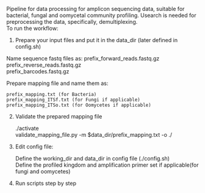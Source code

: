Pipeline for data processing for amplicon sequencing data, suitable for
bacterial, fungal and oomycetal community profiling.
Usearch is needed for preprocessing the data, specifically, demultiplexing.  
To run the workflow:
1) Prepare your input files and put it in the data_dir (later defined in config.sh)

Name sequence fastq files as:
    prefix_forward_reads.fastq.gz  
    prefix_reverse_reads.fastq.gz  
    prefix_barcodes.fastq.gz  

Prepare mapping file and name them as:

    prefix_mapping.txt (for Bacteria)
    prefix_mapping_ITSf.txt (for Fungi if applicable)
    prefix_mapping_ITSo.txt (for Oomycetes if applicable)

2) Validate the prepared mapping file

    ./activate  
    validate_mapping_file.py -m $data_dir/prefix_mapping.txt -o ./

3) Edit config file:

    Define the working_dir and data_dir in config file (./config.sh)  
    Define the profiled kingdom and amplification primer set if applicable(for fungi and oomycetes)  

4) Run scripts step by step
